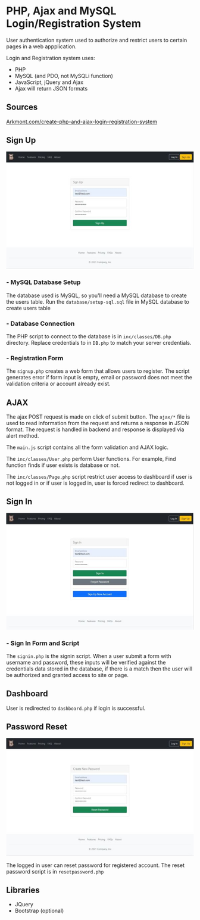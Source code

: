 # PHP, Ajax and MySQL Login/Registration System 
User authentication system used to authorize and restrict users to certain pages in a web appplication.

Login and Registration system uses:
  - PHP
  - MySQL (and PDO, not MySQLi function)
  - JavaScript, jQuery and Ajax
  - Ajax will return JSON formats

## Sources 

[Arkmont.com/create-php-and-ajax-login-registration-system](https://arkmont.com/create-php-and-ajax-login-registration-system)

## Sign Up

![Signup Screen](screenshots/signup_screen.JPG)

### - MySQL Database Setup
The database used is MySQL, so you'll need a MySQL database to create the users table.
Run the `database/setup-sql.sql` file in MySQL database to create users table

### - Database Connection
The PHP script to connect to the database is in `inc/classes/DB.php` directory.
Replace credentials to in `DB.php` to match your server credentials.

### - Registration Form
The `signup.php` creates a web form that allows users to register.
The script generates error if form input is empty, email or password does not meet the validation criteria or account already exist.

## AJAX

The ajax POST request is made on click of submit button. The `ajax/*` file is used to read information from the request and returns a response in JSON format. The request is handled in backend and response is displayed via alert method.

The `main.js` script contains all the form validation and AJAX logic. 

The `inc/classes/User.php` perform User functions. For example, Find function finds if user exists is database or not.

The `inc/classes/Page.php` script restrict user access to dashboard if user is not logged in or if user is logged in, user is forced redirect to dashboard.

## Sign In 

![Signin Screen](screenshots/signin_screen.jpg)

### - Sign In Form and Script
The `signin.php` is the signin script.
When a user submit a form with username and password, these inputs will be verified against the credentials data stored in the database, if there is a match then the user will be authorized and granted access to site or page.

## Dashboard

User is redirected to `dashboard.php` if login is successful.

## Password Reset

![Reset Password Screen](screenshots/reset_password_screen.JPG)

The logged in user can reset password for registered account.
The reset password script is in `resetpassword.php`


## Libraries

- JQuery
- Bootstrap (optional)




